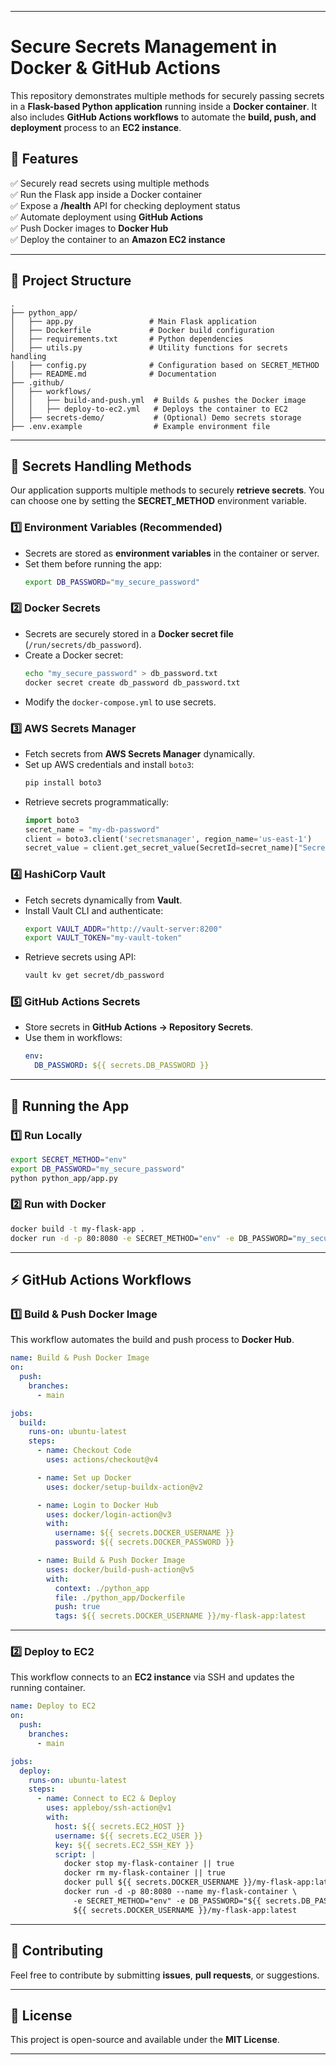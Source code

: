 

---

# **Secure Secrets Management in Docker & GitHub Actions**

This repository demonstrates multiple methods for securely passing secrets in a **Flask-based Python application** running inside a **Docker container**. It also includes **GitHub Actions workflows** to automate the **build, push, and deployment** process to an **EC2 instance**.

## **📌 Features**
✅ Securely read secrets using multiple methods  
✅ Run the Flask app inside a Docker container  
✅ Expose a **/health** API for checking deployment status  
✅ Automate deployment using **GitHub Actions**  
✅ Push Docker images to **Docker Hub**  
✅ Deploy the container to an **Amazon EC2 instance**  

---

## **📂 Project Structure**
```plaintext
.
├── python_app/
│   ├── app.py                 # Main Flask application
│   ├── Dockerfile             # Docker build configuration
│   ├── requirements.txt       # Python dependencies
│   ├── utils.py               # Utility functions for secrets handling
│   ├── config.py              # Configuration based on SECRET_METHOD
│   ├── README.md              # Documentation
├── .github/
│   ├── workflows/
│   │   ├── build-and-push.yml  # Builds & pushes the Docker image
│   │   ├── deploy-to-ec2.yml   # Deploys the container to EC2
│   ├── secrets-demo/           # (Optional) Demo secrets storage
├── .env.example                # Example environment file
```

---

## **🔐 Secrets Handling Methods**
Our application supports multiple methods to securely **retrieve secrets**. You can choose one by setting the **SECRET_METHOD** environment variable.

### **1️⃣ Environment Variables (Recommended)**
- Secrets are stored as **environment variables** in the container or server.
- Set them before running the app:
  ```sh
  export DB_PASSWORD="my_secure_password"
  ```

### **2️⃣ Docker Secrets**
- Secrets are securely stored in a **Docker secret file** (`/run/secrets/db_password`).
- Create a Docker secret:
  ```sh
  echo "my_secure_password" > db_password.txt
  docker secret create db_password db_password.txt
  ```
- Modify the `docker-compose.yml` to use secrets.

### **3️⃣ AWS Secrets Manager**
- Fetch secrets from **AWS Secrets Manager** dynamically.
- Set up AWS credentials and install `boto3`:
  ```sh
  pip install boto3
  ```
- Retrieve secrets programmatically:
  ```python
  import boto3
  secret_name = "my-db-password"
  client = boto3.client('secretsmanager', region_name='us-east-1')
  secret_value = client.get_secret_value(SecretId=secret_name)["SecretString"]
  ```

### **4️⃣ HashiCorp Vault**
- Fetch secrets dynamically from **Vault**.
- Install Vault CLI and authenticate:
  ```sh
  export VAULT_ADDR="http://vault-server:8200"
  export VAULT_TOKEN="my-vault-token"
  ```
- Retrieve secrets using API:
  ```sh
  vault kv get secret/db_password
  ```

### **5️⃣ GitHub Actions Secrets**
- Store secrets in **GitHub Actions → Repository Secrets**.
- Use them in workflows:
  ```yaml
  env:
    DB_PASSWORD: ${{ secrets.DB_PASSWORD }}
  ```

---

## **🚀 Running the App**
### **1️⃣ Run Locally**
```sh
export SECRET_METHOD="env"
export DB_PASSWORD="my_secure_password"
python python_app/app.py
```

### **2️⃣ Run with Docker**
```sh
docker build -t my-flask-app .
docker run -d -p 80:8080 -e SECRET_METHOD="env" -e DB_PASSWORD="my_secure_password" my-flask-app
```

---

## **⚡ GitHub Actions Workflows**
### **1️⃣ Build & Push Docker Image**
This workflow automates the build and push process to **Docker Hub**.

```yaml
name: Build & Push Docker Image
on:
  push:
    branches:
      - main

jobs:
  build:
    runs-on: ubuntu-latest
    steps:
      - name: Checkout Code
        uses: actions/checkout@v4

      - name: Set up Docker
        uses: docker/setup-buildx-action@v2

      - name: Login to Docker Hub
        uses: docker/login-action@v3
        with:
          username: ${{ secrets.DOCKER_USERNAME }}
          password: ${{ secrets.DOCKER_PASSWORD }}

      - name: Build & Push Docker Image
        uses: docker/build-push-action@v5
        with:
          context: ./python_app
          file: ./python_app/Dockerfile
          push: true
          tags: ${{ secrets.DOCKER_USERNAME }}/my-flask-app:latest
```

---

### **2️⃣ Deploy to EC2**
This workflow connects to an **EC2 instance** via SSH and updates the running container.

```yaml
name: Deploy to EC2
on:
  push:
    branches:
      - main

jobs:
  deploy:
    runs-on: ubuntu-latest
    steps:
      - name: Connect to EC2 & Deploy
        uses: appleboy/ssh-action@v1
        with:
          host: ${{ secrets.EC2_HOST }}
          username: ${{ secrets.EC2_USER }}
          key: ${{ secrets.EC2_SSH_KEY }}
          script: |
            docker stop my-flask-container || true
            docker rm my-flask-container || true
            docker pull ${{ secrets.DOCKER_USERNAME }}/my-flask-app:latest
            docker run -d -p 80:8080 --name my-flask-container \
              -e SECRET_METHOD="env" -e DB_PASSWORD="${{ secrets.DB_PASSWORD }}" \
              ${{ secrets.DOCKER_USERNAME }}/my-flask-app:latest
```

---

## **🎯 Contributing**
Feel free to contribute by submitting **issues**, **pull requests**, or suggestions.

---

## **📜 License**
This project is open-source and available under the **MIT License**.

---


